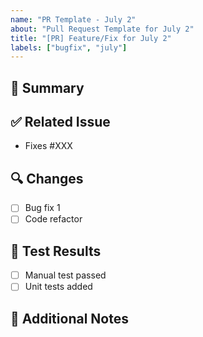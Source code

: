 ```yaml
---
name: "PR Template - July 2"
about: "Pull Request Template for July 2"
title: "[PR] Feature/Fix for July 2"
labels: ["bugfix", "july"]
---
```


## 📌 Summary

<!-- Describe what this PR fixes or improves -->

## ✅ Related Issue

- Fixes #XXX

## 🔍 Changes

- [ ] Bug fix 1
- [ ] Code refactor

## 🧪 Test Results

- [ ] Manual test passed
- [ ] Unit tests added

## 📝 Additional Notes

<!-- Add any observations or warnings here -->
